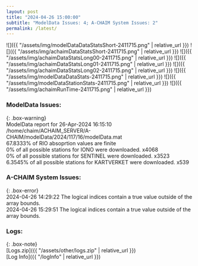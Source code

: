 ```yaml
---
layout: post
title: "2024-04-26 15:00:00"
subtitle: "ModelData Issues: 4; A-CHAIM System Issues: 2"
permalink: /latest/
---
```


![]({{ "/assets/img/modelDataDataStatsShort-2411715.png" | relative_url }})
![]({{ "/assets/img/achaimDataStatsShort-2411715.png" | relative_url }})
![]({{ "/assets/img/achaimDataStatsLong00-2411715.png" | relative_url }})
![]({{ "/assets/img/achaimDataStatsLong01-2411715.png" | relative_url }})
![]({{ "/assets/img/achaimDataStatsLong02-2411715.png" | relative_url }})
![]({{ "/assets/img/modelDataDataStats-2411715.png" | relative_url }})
![]({{ "/assets/img/modelDataStationStats-2411715.png" | relative_url }})
![]({{ "/assets/img/achaimRunTime-2411715.png" | relative_url }})


### ModelData Issues:  
  
{: .box-warning}  
 ModelData report for 26-Apr-2024 16:15:10   
 /home/chaim/ACHAIM_SERVER/A-CHAIM/modelData/2024/117/16/modelData.mat   
 67.8333% of RIO absoprtion values are finite   
 0% of all possible stations for IONO were downloaded. x4068   
 0% of all possible stations for SENTINEL were downloaded. x3523   
 6.3545% of all possible stations for KARTVERKET were downloaded. x539   
  
### A-CHAIM System Issues:  
  
{: .box-error}  
2024-04-26 14:29:22 The logical indices contain a true value outside of the array bounds.  
2024-04-26 15:29:51 The logical indices contain a true value outside of the array bounds.  

### Logs:  
  
{: .box-note}  
[Logs.zip]({{ "/assets/other/logs.zip" | relative_url }})  
[Log Info]({{ "/logInfo" | relative_url }})  
